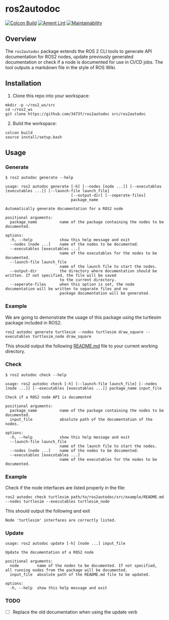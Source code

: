 # ros2autodoc

[![Colcon Build](https://github.com/3473f/ros2autodoc/actions/workflows/colcon_build.yml/badge.svg)](https://github.com/3473f/ros2autodoc/actions/workflows/colcon_build.yml)
[![Ament Lint](https://github.com/3473f/ros2autodoc/actions/workflows/ament_lint.yml/badge.svg)](https://github.com/3473f/ros2autodoc/actions/workflows/ament_lint.yml)
[![Maintainability](https://api.codeclimate.com/v1/badges/b865f4364ab1cc6a5ae3/maintainability)](https://codeclimate.com/github/3473f/ros2autodoc/maintainability)

## Overview

The `ros2autodoc` package extends the ROS 2 CLI tools to generate API documentation for ROS2 nodes, update previously generated documentation or check if a node is documented for use in CI/CD jobs. The tool outputs a markdown file in the style of ROS Wiki.

## Installation

1. Clone this repo into your workspace:

```shell
mkdir -p ~/ros2_ws/src
cd ~/ros2_ws
git clone https://github.com/3473f/ros2autodoc src/ros2autodoc
```

2. Build the workspace:

```shell
colcon build
source install/setup.bash
```

## Usage

### Generate

```shell
$ ros2 autodoc generate --help

usage: ros2 autodoc generate [-h] [--nodes [node ...]] [--executables [executables ...]] [--launch-file launch_file]
                             [--output-dir] [--seperate-files]
                             package_name

Automatically generate documentation for a ROS2 node

positional arguments:
  package_name          name of the package containing the nodes to be documented.

options:
  -h, --help            show this help message and exit
  --nodes [node ...]    name of the nodes to be documented.
  --executables [executables ...]
                        name of the executables for the nodes to be documented.
  --launch-file launch_file
                        name of the launch file to start the nodes.
  --output-dir          the directory where documentation should be written. If not specified, the file will be saved
                        to the current directory.
  --seperate-files      when this option is set, the node documentation will be written to separate files and no
                        package documentation will be generated.

```

### Example

We are going to demonstrate the usage of this package using the turtlesim package included in ROS2.

```shell
ros2 autodoc generate turtlesim --nodes turtlesim draw_square --executables turtlesim_node draw_square
```

This should output the following [README.md](https://github.com/3473f/ros2autodoc/blob/main/example/README.md) file to your current working directory.

### Check

```shell
$ ros2 autodoc check --help

usage: ros2 autodoc check [-h] [--launch-file launch_file] [--nodes [node ...]] [--executables [executables ...]] package_name input_file

Check if a ROS2 node API is documented

positional arguments:
  package_name          name of the package containing the nodes to be documented.
  input_file            absolute path of the documentation of the nodes.

options:
  -h, --help            show this help message and exit
  --launch-file launch_file
                        name of the launch file to start the nodes.
  --nodes [node ...]    name of the nodes to be documented.
  --executables [executables ...]
                        name of the executables for the nodes to be documented.
```

### Example

Check if the node interfaces are listed properly in the file:

```shell
ros2 autodoc check turtlesim path/to/ros2autodoc/src/example/README.md --nodes turtlesim --executables turtlesim_node
```

This should output the following and exit

```shell
Node 'turtlesim' interfaces are correctly listed.
```

### Update

```shell
usage: ros2 autodoc update [-h] [node ...] input_file

Update the documentation of a ROS2 node

positional arguments:
  node        name of the nodes to be documented. If not specified, all running nodes from the package will be documented.
  input_file  absolute path of the README.md file to be updated.

options:
  -h, --help  show this help message and exit
```

### TODO

- [ ] Replace the old documentation when using the update verb